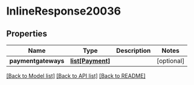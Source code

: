# InlineResponse20036

## Properties
Name | Type | Description | Notes
------------ | ------------- | ------------- | -------------
**paymentgateways** | [**list[Payment]**](Payment.md) |  | [optional] 

[[Back to Model list]](../README.md#documentation-for-models) [[Back to API list]](../README.md#documentation-for-api-endpoints) [[Back to README]](../README.md)


